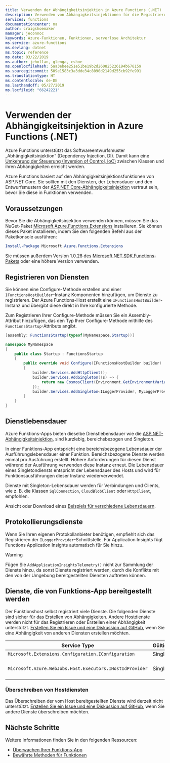 ```yaml
---
title: Verwenden der Abhängigkeitsinjektion in Azure Functions (.NET)
description: Verwenden von Abhängigkeitsinjektionen für die Registrierung und Verwendung von Diensten in .NET-Funktionen
services: functions
documentationcenter: na
author: craigshoemaker
manager: jeconnoc
keywords: Azure-Funktionen, Funktionen, serverlose Architektur
ms.service: azure-functions
ms.devlang: dotnet
ms.topic: reference
ms.date: 03/22/2019
ms.author: jehollan, glenga, cshoe
ms.openlocfilehash: 5aa3ebee251e51be19b2d260825226194b678159
ms.sourcegitcommit: 509e1583c3a3dde34c8090d2149d255cb92fe991
ms.translationtype: HT
ms.contentlocale: de-DE
ms.lasthandoff: 05/27/2019
ms.locfileid: "66242221"
---
```

# <a name="use-dependency-injection-in-net-azure-functions"></a>Verwenden der Abhängigkeitsinjektion in Azure Functions (.NET)

Azure Functions unterstützt das Softwareentwurfsmuster „Abhängigkeitsinjektion“ (Dependency Injection, DI). Damit kann eine [Umkehrung der Steuerung (Inversion of Control, IoC)](https://docs.microsoft.com/dotnet/standard/modern-web-apps-azure-architecture/architectural-principles#dependency-inversion) zwischen Klassen und ihren Abhängigkeiten erreicht werden.

Azure Functions basiert auf den Abhängigkeitsinjektionsfunktionen von ASP.NET Core.  Sie sollten mit den Diensten, der Lebensdauer und den Entwurfsmustern der [ASP.NET Core-Abhängigkeitsinjektion](https://docs.microsoft.com/aspnet/core/fundamentals/dependency-injection) vertraut sein, bevor Sie diese in Funktionen verwenden.

## <a name="prerequisites"></a>Voraussetzungen

Bevor Sie die Abhängigkeitsinjektion verwenden können, müssen Sie das NuGet-Paket [Microsoft.Azure.Functions.Extensions](https://www.nuget.org/packages/Microsoft.Azure.Functions.Extensions/) installieren. Sie können dieses Paket installieren, indem Sie den folgenden Befehl aus der Paketkonsole ausführen:

```powershell
Install-Package Microsoft.Azure.Functions.Extensions
```
Sie müssen außerdem Version 1.0.28 des [Microsoft.NET.SDK.Functions-Pakets](https://www.nuget.org/packages/Microsoft.NET.Sdk.Functions/) oder eine höhere Version verwenden.

## <a name="registering-services"></a>Registrieren von Diensten

Sie können eine Configure-Methode erstellen und einer `IFunctionsHostBuilder`-Instanz Komponenten hinzufügen, um Dienste zu registrieren.  Der Azure Functions-Host erstellt eine `IFunctionsHostBuilder`-Instanz und übergibt diese direkt in Ihre konfigurierte Methode.

Zum Registrieren Ihrer Configure-Methode müssen Sie ein Assembly-Attribut hinzufügen, das den Typ Ihrer Configure-Methode mithilfe des `FunctionsStartup`-Attributs angibt.

```csharp
[assembly: FunctionsStartup(typeof(MyNamespace.Startup))]

namespace MyNamespace
{
    public class Startup : FunctionsStartup
    {
        public override void Configure(IFunctionsHostBuilder builder)
        {
            builder.Services.AddHttpClient();
            builder.Services.AddSingleton((s) => {
                return new CosmosClient(Environment.GetEnvironmentVariable("COSMOSDB_CONNECTIONSTRING"));
            });
            builder.Services.AddSingleton<ILoggerProvider, MyLoggerProvider>();
        }
    }
}
```

## <a name="service-lifetimes"></a>Dienstlebensdauer

Azure Funktions-Apps bieten dieselbe Dienstlebensdauer wie die [ASP.NET-Abhängigkeitsinjektion](https://docs.microsoft.com/aspnet/core/fundamentals/dependency-injection#service-lifetimes), sind kurzlebig, bereichsbezogen und Singleton.

In einer Funktions-App entspricht eine bereichsbezogene Lebensdauer der Ausführungslebensdauer einer Funktion. Bereichsbezogene Dienste werden einmal pro Ausführung erstellt.  Höhere Anforderungen für diesen Dienst während der Ausführung verwenden diese Instanz erneut.  Die Lebensdauer eines Singletondiensts entspricht der Lebensdauer des Hosts und wird für Funktionsausführungen dieser Instanz wiederverwendet.

Dienste mit Singleton-Lebensdauer werden für Verbindungen und Clients, wie z. B. die Klassen `SqlConnection`, `CloudBlobClient` oder `HttpClient`, empfohlen.

Ansicht oder Download eines [Beispiels für verschiedene Lebensdauern](https://aka.ms/functions/di-sample).

## <a name="logging-services"></a>Protokollierungsdienste

Wenn Sie Ihren eigenen Protokollanbieter benötigen, empfiehlt sich das Registrieren der `ILoggerProvider`-Schnittstelle.  Für Application Insights fügt Functions Application Insights automatisch für Sie hinzu.  

> [!WARNING]
> Fügen Sie `AddApplicationInsightsTelemetry()` nicht zur Sammlung der Dienste hinzu, da sonst Dienste registriert werden, durch die Konflikte mit den von der Umgebung bereitgestellten Diensten auftreten können. 
 
## <a name="function-app-provided-services"></a>Dienste, die von Funktions-App bereitgestellt werden

Der Funktionshost selbst registriert viele Dienste.  Die folgenden Dienste sind sicher für das Erstellen von Abhängigkeiten.  Andere Hostdienste werden nicht für das Registrieren oder Erstellen einer Abhängigkeit unterstützt.  [Erstellen Sie ein Issue und eine Diskussion auf GitHub](https://github.com/azure/azure-functions-host), wenn Sie eine Abhängigkeit von anderen Diensten erstellen möchten.

|Service Type|Gültigkeitsdauer|BESCHREIBUNG|
|--|--|--|
|`Microsoft.Extensions.Configuration.IConfiguration`|Singleton|Laufzeitkonfiguration|
|`Microsoft.Azure.WebJobs.Host.Executors.IHostIdProvider`|Singleton|Verantwortlich für die Bereitstellung der Hostinstanz-ID|

### <a name="overriding-host-services"></a>Überschreiben von Hostdiensten

Das Überschreiben der vom Host bereitgestellten Dienste wird derzeit nicht unterstützt.  [Erstellen Sie ein Issue und eine Diskussion auf GitHub](https://github.com/azure/azure-functions-host), wenn Sie andere Dienste überschreiben möchten.

## <a name="next-steps"></a>Nächste Schritte

Weitere Informationen finden Sie in den folgenden Ressourcen:

* [Überwachen Ihrer Funktions-App](functions-monitoring.md)
* [Bewährte Methoden für Funktionen](functions-best-practices.md)
